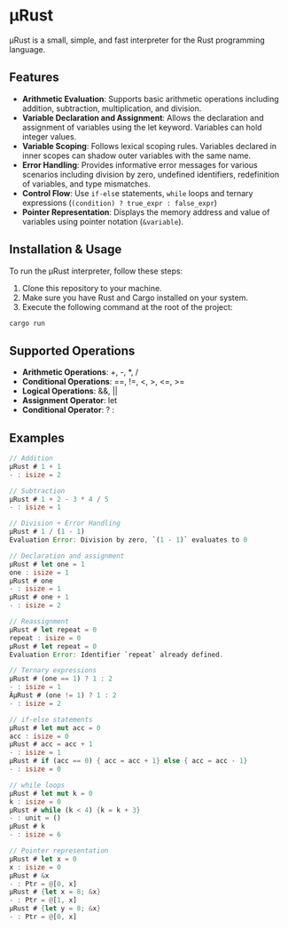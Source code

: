 # µRust #

µRust is a small, simple, and fast interpreter for the Rust programming language.

## Features ##

- **Arithmetic Evaluation**: Supports basic arithmetic operations including addition, subtraction, multiplication, and division.
- **Variable Declaration and Assignment**: Allows the declaration and assignment of variables using the let keyword. Variables can hold integer values.
- **Variable Scoping**: Follows lexical scoping rules. Variables declared in inner scopes can shadow outer variables with the same name.
- **Error Handling**: Provides informative error messages for various scenarios including division by zero, undefined identifiers, redefinition of variables, and type mismatches.
- **Control Flow**: Use `if-els`e statements, `while` loops and ternary expressions (`(condition) ? true_expr : false_expr`)
- **Pointer Representation**: Displays the memory address and value of variables using pointer notation (`&variable`).

## Installation & Usage
To run the µRust interpreter, follow these steps:

1. Clone this repository to your machine.
2. Make sure you have Rust and Cargo installed on your system.
3. Execute the following command at the root of the project:

```bash
cargo run
```

## Supported Operations ##
- **Arithmetic Operations**: +, -, *, /
- **Conditional Operations**: ==, !=, <, >, <=, >=
- **Logical Operations**: &&, ||
- **Assignment Operator**: let
- **Conditional Operator**: ? :

## Examples ##

```rust
// Addition
µRust # 1 + 1
- : isize = 2

// Subtraction
µRust # 1 + 2 - 3 * 4 / 5
- : isize = 1

// Division + Error Handling
µRust # 1 / (1 - 1)
Evaluation Error: Division by zero, `(1 - 1)` evaluates to 0

// Declaration and assignment
µRust # let one = 1
one : isize = 1
µRust # one
- : isize = 1
µRust # one + 1
- : isize = 2

// Reassignment
µRust # let repeat = 0
repeat : isize = 0
µRust # let repeat = 0
Evaluation Error: Identifier `repeat` already defined.

// Ternary expressions
µRust # (one == 1) ? 1 : 2
- : isize = 1
ÂµRust # (one != 1) ? 1 : 2
- : isize = 2

// if-else statements
µRust # let mut acc = 0
acc : isize = 0
µRust # acc = acc + 1
- : isize = 1
µRust # if (acc == 0) { acc = acc + 1} else { acc = acc - 1}
- : isize = 0

// while loops
µRust # let mut k = 0
k : isize = 0
µRust # while (k < 4) {k = k + 3}
- : unit = ()
µRust # k
- : isize = 6

// Pointer representation
µRust # let x = 0
x : isize = 0
µRust # &x
- : Ptr = @[0, x]
µRust # {let x = 8; &x}
- : Ptr = @[1, x]
µRust # {let y = 8; &x}
- : Ptr = @[0, x]
```
